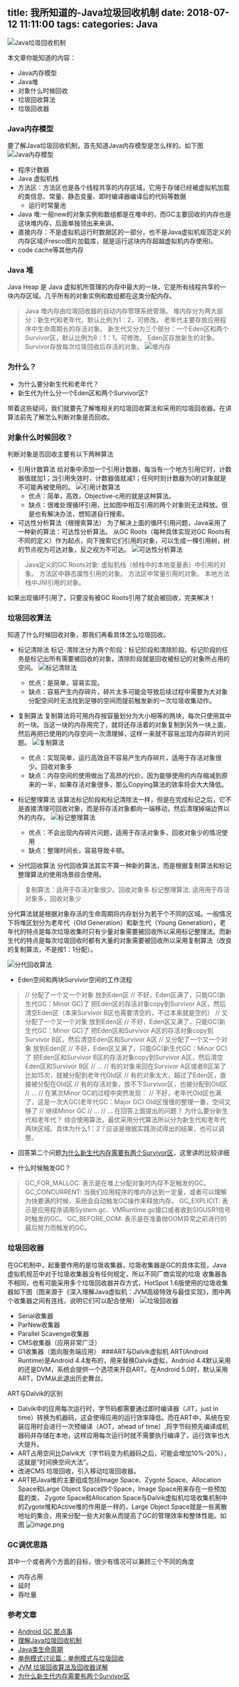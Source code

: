 title: 我所知道的-Java垃圾回收机制
date: 2018-07-12  11:11:00
tags:
categories: Java
---



![Java垃圾回收机制](https://upload-images.jianshu.io/upload_images/1534431-a4831eb7feafd902.png?imageMogr2/auto-orient/strip%7CimageView2/2/w/1240)

本文章你能知道的内容：
  - Java内存模型
  - Java堆
  - 对象什么时候回收
  - 垃圾回收算法
  - 垃圾回收器
### Java内存模型
要了解Java垃圾回收机制，首先知道Java内存模型是怎么样的。如下图
![Java内存模型](https://upload-images.jianshu.io/upload_images/1534431-2c69d083add54ae6.png?imageMogr2/auto-orient/strip%7CimageView2/2/w/1240)
 - 程序计数器
- Java 虚拟机栈
- 方法区：方法区也是各个线程共享的内存区域，它用于存储已经被虚拟机加载的类信息、常量、静态变量、即时编译器编译后的代码等数据
  - 运行时常量池
- Java 堆:一般new的对象实例和数组都是在堆中的，而GC主要回收的内存也是这块堆内存，后面单独领出来来讲。
- 直接内存：不是虚拟机运行时数据区的一部分，也不是Java虚拟机规范定义的内存区域(Fresco图片加载库，就是运行这块内存超越虚拟机内存使用)。
- code cache等其他内存
### Java 堆
Java Heap 是 Java 虚拟机所管理的内存中最大的一块，它是所有线程共享的一块内存区域。几乎所有的对象实例和数组都在这类分配内存。
>Java 堆内存由垃圾回收器的自动内存管理系统管理。
堆内存分为两大部分：新生代和老年代，默认比例为1：2，可修改。
老年代主要存放应用程序中生命周期长的存活对象。
新生代又分为三个部分：一个Eden区和两个Survivor区，默认比例为8：1：1，可修改。
Eden区存放新生的对象。
Survivor存放每次垃圾回收后存活的对象。
![堆内存](https://upload-images.jianshu.io/upload_images/1534431-062a3348d8286a11.png?imageMogr2/auto-orient/strip%7CimageView2/2/w/1240)

### 为什么？
- 为什么要分新生代和老年代？
- 新生代为什么分一个Eden区和两个Survivor区?

带着这些疑问，我们就要先了解堆相关的垃圾回收算法和采用的垃圾回收器。在讲算法前先了解怎么判断对象是否回收。
### 对象什么时候回收？
判断对象是否回收主要有以下两种算法
-  引用计数算法
给对象中添加一个引用计数器，每当有一个地方引用它时，计数器值就加1；当引用失效时，计数器值就减1；任何时刻计数器为0的对象就是不可能再被使用的。
![引用计数算法](https://upload-images.jianshu.io/upload_images/1534431-982627fe64dfa349.png?imageMogr2/auto-orient/strip%7CimageView2/2/w/1240)
    - 优点：简单，高效，Objective-c用的就是这种算法。
    - 缺点：很难处理循环引用，比如图中相互引用的两个对象则无法释放。但是也有解决办法，想知道自行搜索。
- 可达性分析算法（根搜索算法）
为了解决上面的循环引用问题，Java采用了一种新的算法：可达性分析算法。
从GC Roots（每种具体实现对GC Roots有不同的定义）作为起点，向下搜索它们引用的对象，可以生成一棵引用树，树的节点视为可达对象，反之视为不可达。
![可达性分析算法](https://upload-images.jianshu.io/upload_images/1534431-a9dda2d42cd749cc.png?imageMogr2/auto-orient/strip%7CimageView2/2/w/1240)
>Java定义的GC Roots对象:
  虚拟机栈（帧栈中的本地变量表）中引用的对象。
  方法区中静态属性引用的对象。
  方法区中常量引用的对象。
  本地方法栈中JNI引用的对象。

如果出现循环引用了，只要没有被GC Roots引用了就会被回收，完美解决！

### 垃圾回收算法
知道了什么时候回收对象，那我们再看具体怎么垃圾回收。
- 标记清除法
标记-清除法分为两个阶段：标记阶段和清除阶段。标记阶段的任务是标记出所有需要被回收的对象，清除阶段就是回收被标记的对象所占用的空间。
![标记清除法](https://upload-images.jianshu.io/upload_images/1534431-43bc311c23427d67.png?imageMogr2/auto-orient/strip%7CimageView2/2/w/1240)
  - 优点：是简单，容易实现。
  - 缺点：容易产生内存碎片，碎片太多可能会导致后续过程中需要为大对象分配空间时无法找到足够的空间而提前触发新的一次垃圾收集动作。
- 复制算法
复制算法将可用内存按容量划分为大小相等的两块，每次只使用其中的一块。当这一块的内存用完了，就将还存活着的对象复制到另外一块上面，然后再把已使用的内存空间一次清理掉，这样一来就不容易出现内存碎片的问题。
![复制算法](https://upload-images.jianshu.io/upload_images/1534431-9bf508a2e534d864.png?imageMogr2/auto-orient/strip%7CimageView2/2/w/1240)

  - 优点：实现简单，运行高效且不容易产生内存碎片，适用于存活对象很少。回收对象多
  - 缺点：内存空间的使用做出了高昂的代价，因为能够使用的内存缩减到原来的一半，如果存活对象很多，那么Copying算法的效率将会大大降低。
- 标记整理算法
该算法标记阶段和标记清除法一样，但是在完成标记之后，它不是直接清理可回收对象，而是将存活对象都向一端移动，然后清理掉端边界以外的内存。
![标记整理算法](https://upload-images.jianshu.io/upload_images/1534431-4b6066a7e03fb403.png?imageMogr2/auto-orient/strip%7CimageView2/2/w/1240)
    - 优点：不会出现内存碎片问题，适用于存活对象多，回收对象少的情况使用
    - 缺点：整理时间长，容易导致卡顿。
- 分代回收算法
分代回收算法其实不算一种新的算法，而是根据复制算法和标记整理算法的使用场景综合使用。
>复制算法：适用于存活对象很少。回收对象多
标记整理算法: 适用用于存活对象多，回收对象少

分代算法就是根据对象存活的生命周期将内存划分为若干个不同的区域。一般情况下将堆区划分为老年代（Old Generation）和新生代（Young Generation），老年代的特点是每次垃圾收集时只有少量对象需要被回收所以采用标记整理法。而新生代的特点是每次垃圾回收时都有大量的对象需要被回收所以采用复制算法（改良的复制算法，不是按1：1分配）。

![分代回收算法](https://upload-images.jianshu.io/upload_images/1534431-df6da09763c72d95.png?imageMogr2/auto-orient/strip%7CimageView2/2/w/1240)
- Eden空间和两块Survivor空间的工作流程
> // 分配了一个又一个对象
放到Eden区
// 不好，Eden区满了，只能GC(新生代GC：Minor GC)了
把Eden区的存活对象copy到Survivor A区，然后清空Eden区（本来Survivor B区也需要清空的，不过本来就是空的）
// 又分配了一个又一个对象
放到Eden区
// 不好，Eden区又满了，只能GC(新生代GC：Minor GC)了
把Eden区和Survivor A区的存活对象copy到Survivor B区，然后清空Eden区和Survivor A区
// 又分配了一个又一个对象
放到Eden区
// 不好，Eden区又满了，只能GC(新生代GC：Minor GC)了
把Eden区和Survivor B区的存活对象copy到Survivor A区，然后清空Eden区和Survivor B区
// ...
// 有的对象来回在Survivor A区或者B区呆了比如15次，就被分配到老年代Old区
// 有的对象太大，超过了Eden区，直接被分配在Old区
// 有的存活对象，放不下Survivor区，也被分配到Old区
// ...
// 在某次Minor GC的过程中突然发现：
// 不好，老年代Old区也满了，这是一次大GC(老年代GC：Major GC)
Old区慢慢的整理一番，空间又够了
// 继续Minor GC
// ...
// ...
在回答上面提出的问题？
>为什么要分新生代和老年代？
综合使用算法，最优采用分代算法所以分为新生代和老年代两块区域。具体为什么1：2？应该是根据实践测试得出的结果，也可以调整。

- 回答第二个问题[为什么新生代内存需要有两个Survivor区](https://blog.csdn.net/antony9118/article/details/51425581)，这里讲的比较详细

- 什么时候触发GC？
>GC_FOR_MALLOC: 表示是在堆上分配对象时内存不足触发的GC。
GC_CONCURRENT: 当我们应用程序的堆内存达到一定量，或者可以理解为快要满的时候，系统会自动触发GC操作来释放内存。
GC_EXPLICIT: 表示是应用程序调用System.gc、VMRuntime.gc接口或者收到SIGUSR1信号时触发的GC。
GC_BEFORE_OOM: 表示是在准备抛OOM异常之前进行的最后努力而触发的GC。
### 垃圾回收器
在GC机制中，起重要作用的是垃圾收集器，垃圾收集器是GC的具体实现，Java虚拟机规范中对于垃圾收集器没有任何规定，所以不同厂商实现的垃圾 收集器各不相同，也有可能采用多个垃圾回收器并存方式，HotSpot 1.6版使用的垃圾收集器如下图（图来源于《深入理解Java虚拟机：JVM高级特效与最佳实现》，图中两个收集器之间有连线，说明它们可以配合使用）
![垃圾回收器](https://upload-images.jianshu.io/upload_images/1534431-e50e3a7a84da379d.png?imageMogr2/auto-orient/strip%7CimageView2/2/w/1240)

- Serial收集器
- ParNew收集器
- Parallel Scavenge收集器
- CMS收集器（应用非常广泛）
- G1收集器（面向服务端应用）
###ART与Dalvik虚拟机 
ART(Android Runtime)是Android 4.4发布的，用来替换Dalvik虚拟，Android 4.4默认采用的还是DVM，系统会提供一个选项来开启ART。在Android 5.0时，默认采用ART，DVM从此退出历史舞台。

ART与Dalvik的区别
- Dalvik中的应用每次运行时，字节码都需要通过即时编译器（JIT，just in time）转换为机器码，这会使得应用的运行效率降低。而在ART中，系统在安装应用时会进行一次预编译（AOT，ahead of time）,将字节码预先编译成机器码并存储在本地，这样应用每次运行时就不需要执行编译了，运行效率也大大提升。
- ART占用空间比Dalvik大（字节码变为机器码之后，可能会增加10%-20%），这就是“时间换空间大法”。
- 改进CMS 垃圾回收，引入移动垃圾回收器。
- ART把Java堆的主要组成包括Image Space、Zygote Space、Allocation Space和Large Object Space四个Space，Image Space用来存在一些预加载的类， Zygote Space和Allocation Space与Dalvik虚拟机垃圾收集机制中的Zygote堆和Active堆的作用是一样的，Large Object Space就是一些离散地址的集合，用来分配一些大对象从而提高了GC的管理效率和整体性能。如图
![image.png](https://upload-images.jianshu.io/upload_images/1534431-56d1ba248844e594.png?imageMogr2/auto-orient/strip%7CimageView2/2/w/1240)
### GC调优思路
其中一个或者两个方面的目标，很少有情况可以兼顾三个不同的角度
- 内存占用 
- 延时
- 吞吐量

### 参考文章
- [Android GC 那点事](https://juejin.im/post/5909c7ef570c3500583bf433)
- [理解Java垃圾回收机制](http://jayfeng.com/2016/03/11/%E7%90%86%E8%A7%A3Java%E5%9E%83%E5%9C%BE%E5%9B%9E%E6%94%B6%E6%9C%BA%E5%88%B6/?from=singlemessage&isappinstalled=0)
 - [Java类生命周期](http://blog.csdn.net/zhengzhb/article/details/7517213)
 - [单例模式讨论篇：单例模式与垃圾回收](http://blog.csdn.net/zhengzhb/article/details/7331354)
- [JVM 垃圾回收算法及回收器详解](http://www.importnew.com/26383.html)
- [为什么新生代内存需要有两个Survivor区](https://blog.csdn.net/antony9118/article/details/51425581)